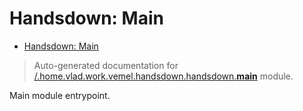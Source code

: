 # Handsdown: Main

- [Handsdown: Main](#handsdown-main)

> Auto-generated documentation for [/.home.vlad.work.vemel.handsdown.handsdown.__main__](..//home/vlad/work/vemel/handsdown/handsdown/__main__.py) module.

Main module entrypoint.
